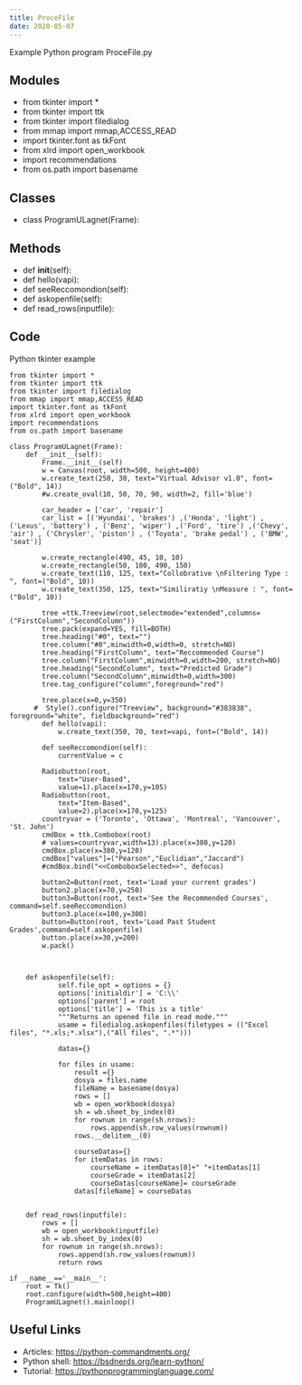 ```yaml
---
title: ProceFile
date: 2020-05-07
---
```

Example Python program ProceFile.py

## Modules

* from tkinter import *
* from tkinter import ttk
* from tkinter import filedialog
* from mmap import mmap,ACCESS_READ
* import tkinter.font as tkFont
* from xlrd import open_workbook
* import recommendations
* from os.path import basename

## Classes

* class ProgramULagnet(Frame):

## Methods

* def __init__(self):
* def hello(vapi):
* def seeReccomondion(self):
* def askopenfile(self):
* def read_rows(inputfile):

## Code

Python tkinter example

    from tkinter import *
    from tkinter import ttk
    from tkinter import filedialog
    from mmap import mmap,ACCESS_READ
    import tkinter.font as tkFont
    from xlrd import open_workbook
    import recommendations
    from os.path import basename
    
    class ProgramULagnet(Frame):
        def __init__(self):
            Frame.__init__(self)
            w = Canvas(root, width=500, height=400)
            w.create_text(250, 30, text="Virtual Advisor v1.0", font=("Bold", 14))
            #w.create_oval(10, 50, 70, 90, width=2, fill='blue')
    
            car_header = ['car', 'repair']
            car_list = [('Hyundai', 'brakes') ,('Honda', 'light') ,('Lexus', 'battery') , ('Benz', 'wiper') ,('Ford', 'tire') ,('Chevy', 'air') , ('Chrysler', 'piston') , ('Toyota', 'brake pedal') , ('BMW', 'seat')]
    
            w.create_rectangle(490, 45, 10, 10)
            w.create_rectangle(50, 100, 490, 150)
            w.create_text(110, 125, text="Collobrative \nFiltering Type : ", font=("Bold", 10))
            w.create_text(350, 125, text="Similiratiy \nMeasure : ", font=("Bold", 10))
    
            tree =ttk.Treeview(root,selectmode="extended",columns=("FirstColumn","SecondColumn"))
            tree.pack(expand=YES, fill=BOTH)
            tree.heading("#0", text="")
            tree.column("#0",minwidth=0,width=0, stretch=NO)
            tree.heading("FirstColumn", text="Reccommended Course")
            tree.column("FirstColumn",minwidth=0,width=200, stretch=NO)
            tree.heading("SecondColumn", text="Predicted Grade")
            tree.column("SecondColumn",minwidth=0,width=300)
            tree.tag_configure("column",foreground="red")
    
            tree.place(x=0,y=350)
          #  Style().configure("Treeview", background="#383838", foreground="white", fieldbackground="red")
            def hello(vapi):
                w.create_text(350, 70, text=vapi, font=("Bold", 14))
    
            def seeReccomondion(self):
                currentValue = c
    
            Radiobutton(root,
                text="User-Based",
                value=1).place(x=170,y=105)
            Radiobutton(root,
                text="Item-Based",
                value=2).place(x=170,y=125)
            countryvar = ('Toronto', 'Ottawa', 'Montreal', 'Vancouver', 'St. John')
            cmdBox = ttk.Combobox(root)
            # values=countryvar,width=13).place(x=380,y=120)
            cmdBox.place(x=380,y=120)
            cmdBox["values"]=("Pearson","Euclidian","Jaccard")
            #cmdBox.bind("<<ComboboxSelected>>", defocus)
    
            button2=Button(root, text='Load your current grades')
            button2.place(x=70,y=250)
            button3=Button(root, text='See the Recommended Courses', command=self.seeReccomondion)
            button3.place(x=100,y=300)
            button=Button(root, text='Load Past Student Grades',command=self.askopenfile)
            button.place(x=30,y=200)
            w.pack()
    
    
    
        def askopenfile(self):
                self.file_opt = options = {}
                options['initialdir'] = 'C:\\'
                options['parent'] = root
                options['title'] = 'This is a title'
                """Returns an opened file in read mode."""
                usame = filedialog.askopenfiles(filetypes = (("Excel files", "*.xls;*.xlsx"),("All files", ".*")))
    
                datas={}
    
                for files in usame:
                    result ={}
                    dosya = files.name
                    fileName = basename(dosya)
                    rows = []
                    wb = open_workbook(dosya)
                    sh = wb.sheet_by_index(0)
                    for rownum in range(sh.nrows):
                        rows.append(sh.row_values(rownum))
                    rows.__delitem__(0)
    
                    courseDatas={}
                    for itemDatas in rows:
                        courseName = itemDatas[0]+" "+itemDatas[1]
                        courseGrade = itemDatas[2]
                        courseDatas[courseName]= courseGrade
                    datas[fileName] = courseDatas
    
    
        def read_rows(inputfile):
            rows = []
            wb = open_workbook(inputfile)
            sh = wb.sheet_by_index(0)
            for rownum in range(sh.nrows):
                rows.append(sh.row_values(rownum))
                return rows
    
    if __name__=='__main__':
        root = Tk()
        root.configure(width=500,height=400)
        ProgramULagnet().mainloop()

## Useful Links

- Articles: https://python-commandments.org/
- Python shell: https://bsdnerds.org/learn-python/
- Tutorial: https://pythonprogramminglanguage.com/
